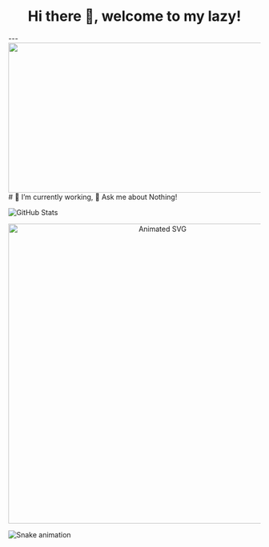 <h1 style="text-align:center" > Hi there 👋, welcome to my lazy! </h1>
---
<div align="center">
  <img src="https://media.giphy.com/media/dWesBcTLavkZuG35MI/giphy.gif" width="600" height="300"/>
</div>
# 🔭 I’m currently working, 💬 Ask me about Nothing!

![GitHub Stats](https://github-readme-stats.vercel.app/api?username=username&show_icons=true&theme=radical)
<div align="center">
  <img src="https://www.svgrepo.com/show/530663/protein.svg" alt="Animated SVG" width="600"/>
</div>

![Snake animation](https://github.com/username/username/blob/output/github-contribution-grid-snake.svg)

<!--
**khaquachtrong74/khaquachtrong74** is a ✨ _special_ ✨ repository because its `README.md` (this file) appears on your GitHub profile.

Here are some ideas to get you started:

- 🔭 I’m currently working on ...
- 🌱 I’m currently learning ...
- 👯 I’m looking to collaborate on ...
- 🤔 I’m looking for help with ...
- 💬 Ask me about ...
- 📫 How to reach me: ...
- 😄 Pronouns: ...
- ⚡ Fun fact: ...
-->
